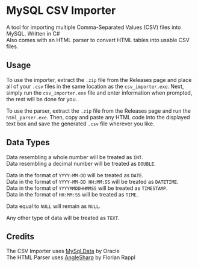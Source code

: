 # MySQL CSV Importer

A tool for importing multiple Comma-Separated Values (CSV) files into MySQL. Written in C# \
Also comes with an HTML parser to convert HTML tables into usable CSV files.

## Usage

To use the importer, extract the `.zip` file from the Releases page and place all of your `.csv` files in the same location as the `csv_importer.exe`.
Next, simply run the `csv_importer.exe` file and enter information when prompted, the rest will be done for you.

To use the parser, extract the `.zip` file from the Releases page and run the `html_parser.exe`.
Then, copy and paste any HTML code into the displayed text box and save the generated `.csv` file wherever you like.

## Data Types

Data resembling a whole number will be treated as `INT`. \
Data resembling a decimal number will be treated as `DOUBLE`. 

Data in the format of `YYYY-MM-DD` will be treated as `DATE`. \
Data in the format of `YYYY-MM-DD HH:MM:SS` will be treated as `DATETIME`. \
Data in the format of `YYYYMMDDHHMMSS` will be treated as `TIMESTAMP`. \
Data in the format of `HH:MM:SS` will be treated as `TIME`.

Data equal to `NULL` will remain as `NULL`.

Any other type of data will be treated as `TEXT`.

## Credits

The CSV Importer uses [MySql.Data](https://www.nuget.org/packages/MySql.Data/8.3.0/) by Oracle \
The HTML Parser uses [AngleSharp](https://www.nuget.org/packages/AngleSharp) by Florian Rappl
